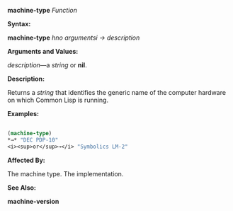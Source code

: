 **machine-type** *Function* 



**Syntax:** 



**machine-type** *hno argumentsi → description* 



**Arguments and Values:** 



*description*—a *string* or **nil**. 



**Description:** 



Returns a *string* that identifies the generic name of the computer hardware on which Common Lisp is running. 



**Examples:**
```lisp
 
(machine-type) 
*→* "DEC PDP-10" 
<i><sup>or</sup>→</i> "Symbolics LM-2" 

```
**Affected By:** 



The machine type. The implementation. 



**See Also:** 



**machine-version** 



